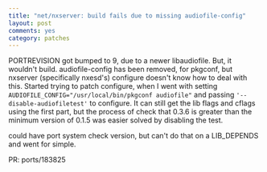 ```yaml
---
title: "net/nxserver: build fails due to missing audiofile-config"
layout: post
comments: yes
category: patches
---
```


PORTREVISION got bumped to 9, due to a newer libaudiofile.  But, it wouldn't
build.  audiofile-config has been removed, for pkgconf, but nxserver
(specifically nxesd's) configure doesn't know how to deal with this.  Started
trying to patch configure, when I went with setting
`AUDIOFILE_CONFIG="/usr/local/bin/pkgconf audiofile"` and passing
`'--disable-audiofiletest'` to configure.  It can still get the lib flags and
cflags using the first part, but the process of check that 0.3.6 is greater
than the minimum version of 0.1.5 was easier solved by disabling the test.

could have port system check version, but can't do that on a LIB_DEPENDS and
went for simple.

PR: ports/183825
